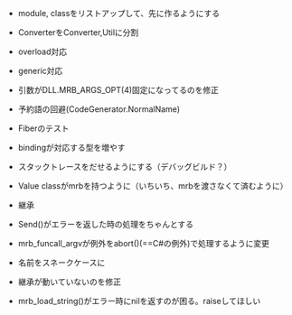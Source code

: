 * module, classをリストアップして、先に作るようにする
* ConverterをConverter,Utilに分割

* overload対応
* generic対応
* 引数がDLL.MRB_ARGS_OPT(4)固定になってるのを修正

* 予約語の回避(CodeGenerator.NormalName)
* Fiberのテスト
* bindingが対応する型を増やす
* スタックトレースをだせるようにする（デバッグビルド？）
- Value classがmrbを持つように（いちいち、mrbを渡さなくて済むように）

- 継承
- Send()がエラーを返した時の処理をちゃんとする
- mrb_funcall_argvが例外をabort()(==C#の例外)で処理するように変更
- 名前をスネークケースに
- 継承が動いていないのを修正

* mrb_load_string()がエラー時にnilを返すのが困る。raiseしてほしい
  